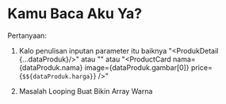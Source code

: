 # Kamu Baca Aku Ya?

Pertanyaan:

1. Kalo penulisan inputan parameter itu baiknya
   "<ProdukDetail {...dataProduk}/>"
   atau
   "<ProdukDetail data={dataProduk}/>"
   atau
   "<ProductCard nama={dataProduk.nama} image={dataProduk.gambar[0]} price={`$${dataProduk.harga}`} />"

2. Masalah Looping Buat Bikin Array Warna

